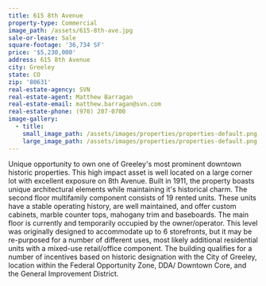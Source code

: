 ```yaml
---
title: 615 8th Avenue
property-type: Commercial
image_path: /assets/615-8th-ave.jpg
sale-or-lease: Sale
square-footage: '36,734 SF'
price: '$5,230,000'
address: 615 8th Avenue
city: Greeley
state: CO
zip: '80631'
real-estate-agency: SVN
real-estate-agent: Matthew Barragan
real-estate-email: matthew.barragan@svn.com
real-estate-phone: (970) 207-0700
image-gallery:
  - title:
    small_image_path: /assets/images/properties/properties-default.png
    large_image_path: /assets/images/properties/properties-default.png
---
```


Unique opportunity to own one of Greeley's most prominent downtown historic properties. This high impact asset is well located on a large corner lot with excellent exposure on 8th Avenue. Built in 1911, the property boasts unique architectural elements while maintaining it's historical charm. The second floor multifamily component consists of 19 rented units. These units have a stable operating history, are well maintained, and offer custom cabinets, marble counter tops, mahogany trim and baseboards. The main floor is currently and temporarily occupied by the owner/operator. This level was originally designed to accommodate up to 6 storefronts, but it may be re-purposed for a number of different uses, most likely additional residential units with a mixed-use retail/office component. The building qualifies for a number of incentives based on historic designation with the City of Greeley, location within the Federal Opportunity Zone, DDA/ Downtown Core, and the General Improvement District.